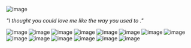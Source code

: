 ![image](https://tenor.com/en-GB/view/jinx-arcane-league-of-legends-arcane-jinx-jinx-arcane-gif-23869766.gif)

*"I thought you could love me like the way you used to ."*

![image](https://supplies.ju.mp/assets/images/gallery09/fc6104f9_original.png?v=6a50b904) ![image](https://y2k.neocities.org/stamps/tumblr_inline_pe6lifzHgx1v11djx_1280.gif) ![image](https://raining-starss.neocities.org/s2%20(7).gif) ![image](https://raining-starss.neocities.org/rainbow%20(4).png) ![image](https://raining-starss.neocities.org/jk%20(1).gif) ![image](https://raining-starss.neocities.org/jk%20(1).png) ![image](https://raining-starss.neocities.org/plugplug%20(3).gif) ![image](https://raining-starss.neocities.org/goodieblink%20(12).png)
![image](https://adriansblinkiecollection.neocities.org/v37.gif) ![image](https://adriansblinkiecollection.neocities.org/v34.gif) ![image](https://adriansblinkiecollection.neocities.org/v39.gif) ![image](https://adriansblinkiecollection.neocities.org/v36.gif) ![image](https://adriansblinkiecollection.neocities.org/v68.gif) ![image](https://adriansblinkiecollection.neocities.org/v57.gif)
